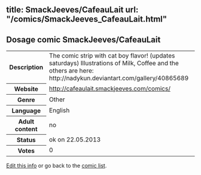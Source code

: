 title: SmackJeeves/CafeauLait
url: "/comics/SmackJeeves_CafeauLait.html"
---
Dosage comic SmackJeeves/CafeauLait
-----------------------------------------

<p id="msg"></p>
<script type="text/javascript">
if (window.location.search === '?edit_info_mail=sent_ok') {
  var elem = document.getElementById("msg");
  elem.innerHTML = 'Edited information sucessfully sent for review, which is usually done daily. Thanks!';
  elem.className = 'ok';
}
</script>
<table class="comicinfo">
<tr>
<th>Description</th><td>The comic strip with cat boy flavor! (updates saturdays) Illustrations of Milk, Coffee and the others are here: http://nadykun.deviantart.com/gallery/40865689</td>
</tr>
<tr>
<th>Website</th><td><a href="http://cafeaulait.smackjeeves.com/comics/">http://cafeaulait.smackjeeves.com/comics/</a></td>
</tr>
<tr>
<th>Genre</th><td>Other</td>
</tr>
<tr>
<th>Language</th><td>English</td>
</tr>
<tr>
<th>Adult content</th><td>no</td>
</tr>
<tr>
<th>Status</th><td>ok on 22.05.2013</td>
</tr>
<tr>
<th>Votes</th><td>0</td>
</tr>
</table>

[Edit this info](SmackJeeves_CafeauLait_edit.html) or go back to the [comic list](../comic-index.html).
